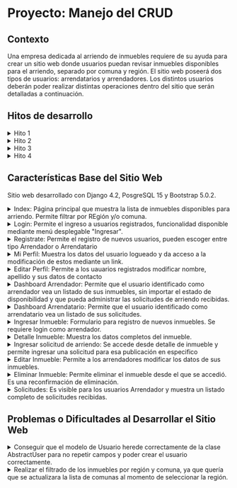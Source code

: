 # Proyecto: Manejo del CRUD

## Contexto
Una empresa dedicada al arriendo de inmuebles requiere de su ayuda para crear un sitio
web donde usuarios puedan revisar inmuebles disponibles para el arriendo, separado por
comuna y región. El sitio web poseerá dos tipos de usuarios: arrendatarios y arrendadores.
Los distintos usuarios deberán poder realizar distintas operaciones dentro del sitio que
serán detalladas a continuación.

## Hitos de desarrollo
<details>
<summary>Hito 1</summary>
Requerimiento 1: Ambiente de desarrollo

![Ambiente de desarrollo](https://raw.githubusercontent.com/LauDuhalde/PROYECTO-PORTAL-INMOBILIARIO/main/screenshots_hitos/hito1/1%20ambiente%20desarrollo.png)

Requerimiento 2a: Representación del modelo relacional de datos

![Modelo de datos](https://github.com/LauDuhalde/PROYECTO-PORTAL-INMOBILIARIO/raw/main/screenshots_hitos/hito1/2a%20modelo%20datos.png)

Rquerimiento 2b: Conexión a BDD

![Conexion a BDD](https://github.com/LauDuhalde/PROYECTO-PORTAL-INMOBILIARIO/raw/main/screenshots_hitos/hito1/2b%20conexion%20bdd.png)

Requerimiento 2c: Definición y manejo de llaves primarias en columnas foráneas

![Claves Foráneas](https://github.com/LauDuhalde/PROYECTO-PORTAL-INMOBILIARIO/raw/main/screenshots_hitos/hito1/2c%20FK.png)

Requerimiento 3a: Crear un objeto con el modelo

![Crear objeto](https://github.com/LauDuhalde/PROYECTO-PORTAL-INMOBILIARIO/raw/main/screenshots_hitos/hito1/3a%20Crear%20objeto.png)

Requerimiento 3b: Enlistar desde modelo de datos

![Enlistar registros](https://github.com/LauDuhalde/PROYECTO-PORTAL-INMOBILIARIO/raw/main/screenshots_hitos/hito1/3b%20enlistar%20registros.png)

Requerimiento 3c: Actualizar un registro en el modelo de datos

![Actualizar registro](https://github.com/LauDuhalde/PROYECTO-PORTAL-INMOBILIARIO/raw/main/screenshots_hitos/hito1/3c%20actualizar%20registro.png)

Requerimiento 3d: Borrar un registro del modelo de datos

![Borrar registro](https://github.com/LauDuhalde/PROYECTO-PORTAL-INMOBILIARIO/raw/main/screenshots_hitos/hito1/3d%20borrar%20registro.png)

</details>

<details>
<summary>Hito 2</summary>

Requerimiento 1a: Loaddata Regiones y Comunas

![loaddata regiones y comunas](https://github.com/LauDuhalde/PROYECTO-PORTAL-INMOBILIARIO/raw/main/screenshots_hitos/hito2/1a%20loaddata%20regiones%20y%20comunas.png)

Requerimiento 1b: Loaddata Tipos de inmuebles

No aplica, tipo_inmueble es un choices en vez de una tabla.

Requerimiento 1c: Loaddata Usuarios e Inmuebles

![loaddata usuarios e inmuebles](https://github.com/LauDuhalde/PROYECTO-PORTAL-INMOBILIARIO/raw/main/screenshots_hitos/hito2/1c%20loaddata%20usuarios%20e%20inmuebles.png)

Requerimiento 2: Consultar con SQL inmuebles por comunas

![Listado de inmuebles por comuna con SQL](https://github.com/LauDuhalde/PROYECTO-PORTAL-INMOBILIARIO/raw/main/screenshots_hitos/hito2/2%20listado%20inmuebles%20comuna%20con%20SQL.png)

[Documento de salida](https://github.com/LauDuhalde/PROYECTO-PORTAL-INMOBILIARIO/blob/main/hito2_req2_inmuebles_comuna.txt)

Requerimiento 3: Consultar con SQL inmuebles por Región

![Listado de inmuebles por región con SQL](https://github.com/LauDuhalde/PROYECTO-PORTAL-INMOBILIARIO/raw/main/screenshots_hitos/hito2/3%20listado%20inmuebles%20region%20SQL.png)

[Documento de salida](https://github.com/LauDuhalde/PROYECTO-PORTAL-INMOBILIARIO/blob/main/hito2_req3_inmuebles_region.txt)

</details>

<details>
<summary>Hito 3</summary>

Requerimiento 1.1: Generar una vista de login de usuario
Se usa funcionalidad de django para el login, solo se modifica apariencia de formulario

![Vista Login](https://github.com/LauDuhalde/PROYECTO-PORTAL-INMOBILIARIO/blob/main/screenshots_hitos/hito3/1.1%20Generar%20una%20vista%20de%20login%20de%20usuarios.png)

Requerimiento 1.2: Generar una vista de registro
Se crea view y template registro_usuario que recibe formulario personalizado

![Vista Registro](https://github.com/LauDuhalde/PROYECTO-PORTAL-INMOBILIARIO/blob/main/screenshots_hitos/hito3/1.2%20Generar%20una%20vista%20de%20registro.png)

Requerimiento 1.3: Realizar redireccionamiento de urls

![URLs](https://github.com/LauDuhalde/PROYECTO-PORTAL-INMOBILIARIO/blob/main/screenshots_hitos/hito3/1.3%20Realizar%20redireccionamiento%20de%20urls.png)

Requerimiento 1.4: Desplegar los datos de usuario
En página principal se le da la bienvenida al usuario logueado mediante su nombre

![Bienvenida](https://github.com/LauDuhalde/PROYECTO-PORTAL-INMOBILIARIO/blob/main/screenshots_hitos/hito3/1.4%20Desplegar%20los%20datos%20del%20usuario%20-%20Bienvenida.png)

Se crea template Mi Perfil para mostrar los datos del usuario

![Mi perfil](https://github.com/LauDuhalde/PROYECTO-PORTAL-INMOBILIARIO/blob/main/screenshots_hitos/hito3/1.4%20Desplegar%20los%20datos%20del%20usuario%20-%20Mi%20perfil.png)

Rquerimiento 2: Agregar a la página personal de un Arrendatario y Arrendador la posibilidad de modificar sus datos personales.

En template Mi Perfil se añade un link al formulario de modificación de datos de contacto.
En el formulario de edición, no se permite modificar RUT, nombre de usuario ni contraseña.

![Editar perfil](https://github.com/LauDuhalde/PROYECTO-PORTAL-INMOBILIARIO/blob/main/screenshots_hitos/hito3/2%20Editar%20perfil.png)

</details>

<details>
<summary>Hito 4</summary>

Requerimiento 1: Crear página web básica donde arrendadores puedan agregar nuevos inmuebles.

![Agregar Inmueble](https://github.com/LauDuhalde/PROYECTO-PORTAL-INMOBILIARIO/blob/main/screenshots_hitos/hito4/1%20P%C3%A1gina%20Agregar%20nuevos%20inmuebles.png)

Requerimiento 1.a: Generar las rutas para la vista para agregar nuevas viviendas.

![Ruta Agregar Inmueble](https://github.com/LauDuhalde/PROYECTO-PORTAL-INMOBILIARIO/blob/main/screenshots_hitos/hito4/1.a%20Generar%20las%20rutas%20para%20la%20vista%20para%20agregar%20nuevas%20viviendas.png)

Requerimiento 1.b: Generar el objeto de formulario.
Se crea un formulario personalizado para el ingreso de datos y actualización de inmueble.

![Formulario Inmueble](https://github.com/LauDuhalde/PROYECTO-PORTAL-INMOBILIARIO/blob/main/screenshots_hitos/hito4/1.b%20Generar%20el%20objeto%20de%20formulario.png)

Requerimiento 1.c: Agregar la función para guardar el objeto.
Se crea una view que recibe el formulario y lo guarda en la base de datos.

![View Agregar Inmueble](https://github.com/LauDuhalde/PROYECTO-PORTAL-INMOBILIARIO/blob/main/screenshots_hitos/hito4/1.c%20Agregar%20la%20funci%C3%B3n%20para%20guardar%20el%20objeto.png)

Requerimiento 2: Crear página web básica donde arrendadores puedan actualizar/borrar un inmueble existente.

![Editar/Borrar Inmueble](https://github.com/LauDuhalde/PROYECTO-PORTAL-INMOBILIARIO/blob/main/screenshots_hitos/hito4/2%20P%C3%A1ginas%20Editar%20Borrar%20un%20inmueble.png)

Requerimiento 2.a: Generar las rutas para la vista para actualizar las viviendas por usuario.

![Ruta Editar/Borrar Inmueble](https://github.com/LauDuhalde/PROYECTO-PORTAL-INMOBILIARIO/blob/main/screenshots_hitos/hito4/2.a%20Generar%20las%20rutas%20para%20la%20vista%20para%20actualizar%20las%20viviendas%20por%20usuario.png)

Requerimiento 2.b: Generar el objeto de formulario en base a él modelo definido.
Se utiliza el mismo formulario del requerimiento 1.b

Requerimiento 2.c: Agregar la función para actualizar el objeto.
Se crean una views que reciben el formulario y lo actualiza o elimina en la base de datos. 
El formulario lleva la instancia del inmueble que se desea editar/borrar para identificarlo.

![View Editar inmueble](https://github.com/LauDuhalde/PROYECTO-PORTAL-INMOBILIARIO/blob/main/screenshots_hitos/hito4/2.c%20Agregar%20la%20funci%C3%B3n%20para%20actualizar%20el%20objeto.png)

Requerimiento 3: Crear una página web básica donde los arrendatarios puedan ver la oferta disponible.

![Oferta Inmuebles Disponibles](https://github.com/LauDuhalde/PROYECTO-PORTAL-INMOBILIARIO/blob/main/screenshots_hitos/hito4/3%20p%C3%A1gina%20web%20b%C3%A1sica%20donde%20los%20arrendatarios%20puedan%20ver%20la%20oferta%20disponible.png)

Requerimiento 3.a: Generar las rutas para ver las viviendas.

![Ruta Lista Inmuebles (index)](https://github.com/LauDuhalde/PROYECTO-PORTAL-INMOBILIARIO/blob/main/screenshots_hitos/hito4/3.a%20Generar%20las%20rutas%20para%20ver%20las%20viviendas.png)

Requerimiento 3.b: Crear la vista y el controlador que le permitan enlistar las viviendas.
Se crea una view que busca los inmuebles disponibles y lo muestra en la página principal.
Esta se puede filtrar por región y/o comuna.

![Lista Inmuebles](https://github.com/LauDuhalde/PROYECTO-PORTAL-INMOBILIARIO/blob/main/screenshots_hitos/hito4/3.b%20Crear%20la%20vista%20y%20el%20controlador%20que%20le%20permitan%20enlistar%20las%20viviendas.png)


</details>

## Características Base del Sitio Web

Sitio web desarrollado con Django 4.2, PosgreSQL 15 y Bootstrap 5.0.2. 

<details>
<summary>Index: Página principal que muestra la lista de inmuebles disponibles para arriendo. Permite filtrar por REgión y/o comuna.</summary>
También se puede acceder desde la opción Inmuebles disponibles. No requiere login.

![Index](https://github.com/LauDuhalde/PROYECTO-PORTAL-INMOBILIARIO/blob/main/screenshots_hitos/hito5/Index.png)

</details>

<details>
<summary>Login: Permite el ingreso a usuarios registrados, funcionalidad disponible mediante menú desplegable "Ingresar".</summary>
En caso de no tener cuenta permite acceder al registro mediante un link.
El cierre de sesión está disponible mediante menú desplegable "Bienvenido". Al cerrar la sesión se redirige al Index. 

![Login](https://github.com/LauDuhalde/PROYECTO-PORTAL-INMOBILIARIO/blob/main/screenshots_hitos/hito5/Login.png)

</details>

<details>
<summary>Registrate: Permite el registro de nuevos usuarios, pueden escoger entre tipo Arrendador o Arrendatario</summary>

![Registrate](https://github.com/LauDuhalde/PROYECTO-PORTAL-INMOBILIARIO/blob/main/screenshots_hitos/hito5/Registro.png)

</details>

<details>
<summary>Mi Perfil: Muestra los datos del usuario logueado y da acceso a la modificación de estos mediante un link.</summary>

![Mi perfil](https://github.com/LauDuhalde/PROYECTO-PORTAL-INMOBILIARIO/blob/main/screenshots_hitos/hito5/Mi%20perfil.png)

</details>

<details>
<summary>Editar Perfil: Permite a los uauarios registrados modificar nombre, apellido y sus datos de contacto</summary>

![Editar perfil](https://github.com/LauDuhalde/PROYECTO-PORTAL-INMOBILIARIO/blob/main/screenshots_hitos/hito5/Editar%20perfil.png)

</details>

<details>
<summary>Dashboard Arrendador: Permite que el usuario identificado como arrendador vea un listado de sus inmuebles, sin importar el estado de disponibilidad y que pueda administrar las solicitudes de arriendo recibidas.</summary>

![Dashboard Arrendador](https://github.com/LauDuhalde/PROYECTO-PORTAL-INMOBILIARIO/blob/main/screenshots_hitos/hito5/Dashboard%20Arrendador.png)

</details>

<details>
<summary>Dashboard Arrendatario: Permite que el usuario identificado como arrendatario vea un listado de sus solicitudes.</summary>
Permite cancelar las solicitudes con estado Pendiente.

![Dashboard Arrendatario](https://github.com/LauDuhalde/PROYECTO-PORTAL-INMOBILIARIO/blob/main/screenshots_hitos/hito5/Dashboard%20Arrendatario.png)

</details>

<details>
<summary>Ingresar Inmueble: Formulario para registro de nuevos inmuebles. Se requiere login como arrendador.</summary>

![Ingresar Inmueble](https://github.com/LauDuhalde/PROYECTO-PORTAL-INMOBILIARIO/blob/main/screenshots_hitos/hito5/Ingresar%20inmueble.png)

</details>

<details>
<summary>Detalle Inmueble: Muestra los datos completos del inmueble.</summary>
Para Arendatarios da acceso al ingreso de Solicitudes de arriendo para ese inmueble.

![Detalle inmueble - Arrendatario](https://github.com/LauDuhalde/PROYECTO-PORTAL-INMOBILIARIO/blob/main/screenshots_hitos/hito5/Detalle%20Inmueble%20-%20Arrendatario.png)

Para Arendador da acceso a Editar y Eliminar el Inmueble. Pide confirmación antes de derivar a las páginas correspondientes.

![Detalle inmueble - Arrendador](https://github.com/LauDuhalde/PROYECTO-PORTAL-INMOBILIARIO/blob/main/screenshots_hitos/hito5/Detalle%20Inmueble%20-%20Arrendador.png)

</details>

<details>

<summary>Ingresar solicitud de arriendo: Se accede desde detalle de inmueble y permite ingresar una solicitud para esa publicación en especifico</summary>
Sólo permite enviar un mensaje personalizado al Arrendador, los demás datos no son modificables.

![Ingresar solicitud de arriendo](https://github.com/LauDuhalde/PROYECTO-PORTAL-INMOBILIARIO/blob/main/screenshots_hitos/hito5/Ingresar%20solicitud%20de%20arriendo.png)

![Ingreso solicitud exitoso](https://github.com/LauDuhalde/PROYECTO-PORTAL-INMOBILIARIO/blob/main/screenshots_hitos/hito5/Ingresar%20solicitud%20de%20arriendo%20-%20Success.png)

</details>

<details>
<summary>Editar Inmueble: Permite a los arrendadores modificar los datos de sus inmuebles.</summary>
Al finalizar la modificación redirecciona a Mi Perfil.

![Editar Inmueble](https://github.com/LauDuhalde/PROYECTO-PORTAL-INMOBILIARIO/blob/main/screenshots_hitos/hito5/Editar%20inmueble.png)

</details>

<details>
<summary>Eliminar Inmueble: Permite eliminar el inmueble desde el que se accedió. Es una reconfirmación de eliminación.</summary>
Luego de eliminar redirecciona al Index.

![Eliminar Inmueble](https://github.com/LauDuhalde/PROYECTO-PORTAL-INMOBILIARIO/blob/main/screenshots_hitos/hito5/Eliminar%20inmueble.png)

</details>

<details>

<summary>Solicitudes: Es visible para los usuarios Arrendador y muestra un listado completo de solicitudes recibidas.</summary>
No permite administración de éstas.

![Solicitudes](https://github.com/LauDuhalde/PROYECTO-PORTAL-INMOBILIARIO/blob/main/screenshots_hitos/hito5/Solicitudes.png)

</details>

## Problemas o Dificultades al Desarrollar el Sitio Web

<details><summary>Conseguir que el modelo de Usuario herede correctamente de la clase AbstractUser para no repetir campos y poder crear el usuario correctamente.</summary>
La creación del usuario se solucionó con un formulario personalizado, pero formulario de edición quedó con mensaje que indica que no se puede manipular la contraseña.

![Formulario CustomUserCreationForm]()

![Detalle Contraseña]()

</details>


<details>
<summary>Realizar el filtrado de los inmuebles por región y comuna, ya que quería que se actualizara la lista de comunas al momento de seleccionar la región.</summary>
Se soluciona utilizando AJAX.

![Función JS/AJAX](https://github.com/LauDuhalde/PROYECTO-PORTAL-INMOBILIARIO/blob/main/screenshots_hitos/hito4/Funcion%20filtrar%20comuna.png)

</details>

